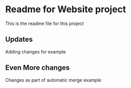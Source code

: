 # Readme for Website project

This is the readme file for this project

## Updates

Adding changes for example

## Even More changes

Changes as part of automatic merge example
